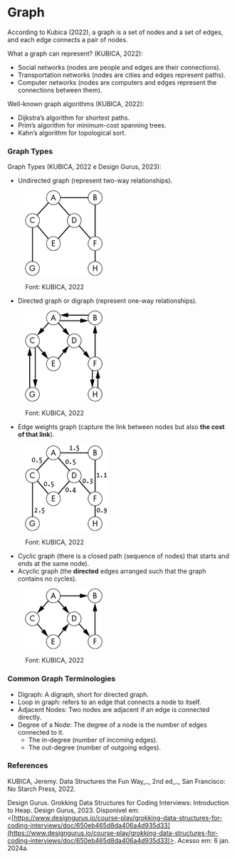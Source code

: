# Graph

According to Kubica (2022), a graph is a set of nodes and a set of edges, and each edge connects a pair of nodes.



What a graph can represent? (KUBICA, 2022):

* Social networks (nodes are people and edges are their connections).
* Transportation networks (nodes are cities and edges represent paths).
* Computer networks (nodes are computers and edges represent the connections between them).



Well-known graph algorithms (KUBICA, 2022):

* Dijkstra’s algorithm for shortest paths.&#x20;
* Prim’s algorithm for minimum-cost spanning trees.
* Kahn’s algorithm for topological sort.



### Graph Types

Graph Types (KUBICA, 2022 e Design Gurus, 2023):

* Undirected graph (represent two-way relationships).

<figure><img src="../../.gitbook/assets/image (15).png" alt=""><figcaption><p>Font: KUBICA, 2022</p></figcaption></figure>

* Directed graph or digraph (represent one-way relationships)_._

<figure><img src="../../.gitbook/assets/image (16).png" alt=""><figcaption><p>Font: KUBICA, 2022</p></figcaption></figure>

* Edge weights graph (capture the link between nodes but also **the cost of that link**).

<figure><img src="../../.gitbook/assets/image (17).png" alt=""><figcaption><p>Font: KUBICA, 2022</p></figcaption></figure>

* Cyclic graph (there is a closed path (sequence of nodes) that starts and ends at the same node).
* Acyclic graph (the **directed** edges arranged such that the graph contains no cycles).

<figure><img src="../../.gitbook/assets/image (18).png" alt=""><figcaption><p>Font: KUBICA, 2022</p></figcaption></figure>



### Common Graph Terminologies

* Digraph: A digraph, short for directed graph.
* Loop in graph: refers to an edge that connects a node to itself.
* Adjacent Nodes: Two nodes are adjacent if an edge is connected directly.
* Degree of a Node: The degree of a node is the number of edges connected to it.
  * The in-degree (number of incoming edges).
  * The out-degree (number of outgoing edges).



### References

KUBICA, Jeremy. Data Structures the Fun Way_._ 2nd ed_._ San Francisco: No Starch Press, 2022.

Design Gurus. Grokking Data Structures for Coding Interviews: Introduction to Heap. Design Gurus, 2023. Disponível em: <[https://www.designgurus.io/course-play/grokking-data-structures-for-coding-interviews/doc/650eb465d8da406a4d935d33](https://www.designgurus.io/course-play/grokking-data-structures-for-coding-interviews/doc/650eb465d8da406a4d935d33)>. Acesso em: 6 jan. 2024a.

